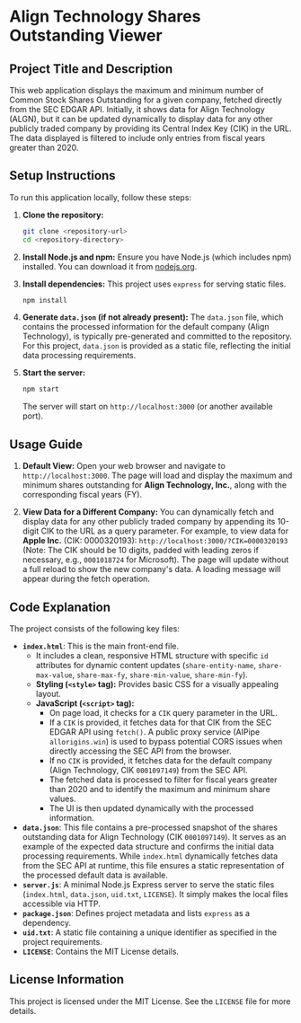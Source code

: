 # Align Technology Shares Outstanding Viewer

## Project Title and Description
This web application displays the maximum and minimum number of Common Stock Shares Outstanding for a given company, fetched directly from the SEC EDGAR API. Initially, it shows data for Align Technology (ALGN), but it can be updated dynamically to display data for any other publicly traded company by providing its Central Index Key (CIK) in the URL. The data displayed is filtered to include only entries from fiscal years greater than 2020.

## Setup Instructions

To run this application locally, follow these steps:

1.  **Clone the repository:**
    ```bash
    git clone <repository-url>
    cd <repository-directory>
    ```
2.  **Install Node.js and npm:**
    Ensure you have Node.js (which includes npm) installed. You can download it from [nodejs.org](https://nodejs.org/).
3.  **Install dependencies:**
    This project uses `express` for serving static files.
    ```bash
    npm install
    ```
4.  **Generate `data.json` (if not already present):**
    The `data.json` file, which contains the processed information for the default company (Align Technology), is typically pre-generated and committed to the repository. For this project, `data.json` is provided as a static file, reflecting the initial data processing requirements.

5.  **Start the server:**
    ```bash
    npm start
    ```
    The server will start on `http://localhost:3000` (or another available port).

## Usage Guide

1.  **Default View:**
    Open your web browser and navigate to `http://localhost:3000`. The page will load and display the maximum and minimum shares outstanding for **Align Technology, Inc.**, along with the corresponding fiscal years (FY).

2.  **View Data for a Different Company:**
    You can dynamically fetch and display data for any other publicly traded company by appending its 10-digit CIK to the URL as a query parameter.
    For example, to view data for **Apple Inc.** (CIK: 0000320193):
    `http://localhost:3000/?CIK=0000320193`
    (Note: The CIK should be 10 digits, padded with leading zeros if necessary, e.g., `0001018724` for Microsoft).
    The page will update without a full reload to show the new company's data. A loading message will appear during the fetch operation.

## Code Explanation

The project consists of the following key files:

*   **`index.html`**: This is the main front-end file.
    *   It includes a clean, responsive HTML structure with specific `id` attributes for dynamic content updates (`share-entity-name`, `share-max-value`, `share-max-fy`, `share-min-value`, `share-min-fy`).
    *   **Styling (`<style>` tag):** Provides basic CSS for a visually appealing layout.
    *   **JavaScript (`<script>` tag):**
        *   On page load, it checks for a `CIK` query parameter in the URL.
        *   If a `CIK` is provided, it fetches data for that CIK from the SEC EDGAR API using `fetch()`. A public proxy service (AIPipe `allorigins.win`) is used to bypass potential CORS issues when directly accessing the SEC API from the browser.
        *   If no `CIK` is provided, it fetches data for the default company (Align Technology, CIK `0001097149`) from the SEC API.
        *   The fetched data is processed to filter for fiscal years greater than 2020 and to identify the maximum and minimum share values.
        *   The UI is then updated dynamically with the processed information.
*   **`data.json`**: This file contains a pre-processed snapshot of the shares outstanding data for Align Technology (CIK `0001097149`). It serves as an example of the expected data structure and confirms the initial data processing requirements. While `index.html` dynamically fetches data from the SEC API at runtime, this file ensures a static representation of the processed default data is available.
*   **`server.js`**: A minimal Node.js Express server to serve the static files (`index.html`, `data.json`, `uid.txt`, `LICENSE`). It simply makes the local files accessible via HTTP.
*   **`package.json`**: Defines project metadata and lists `express` as a dependency.
*   **`uid.txt`**: A static file containing a unique identifier as specified in the project requirements.
*   **`LICENSE`**: Contains the MIT License details.

## License Information
This project is licensed under the MIT License. See the `LICENSE` file for more details.
